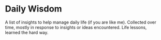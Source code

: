 # Daily Wisdom
A list of insights to help manage daily life (if you are like me). Collected over time, mostly in response to insights or ideas encountered. Life lessons, learned the hard way.
